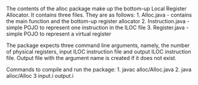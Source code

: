 The contents of the alloc package make up the bottom-up Local Register Allocator.
It contains three files. They are as follows:
    1. Alloc.java - contains the main function and the bottom-up register allocator
    2. Instruction.java - simple POJO to represent one instruction in the ILOC file
    3. Register.java - simple POJO to represent a virtual register

The package expects three command line arguments, namely, the number of physical registers, input ILOC instruction file and output ILOC instruction file. Output file with the argument name is created if it does not exist. 

Commands to compile and run the package:
    1. javac alloc/Alloc.java 
    2. java alloc/Alloc 3 input.i output.i 